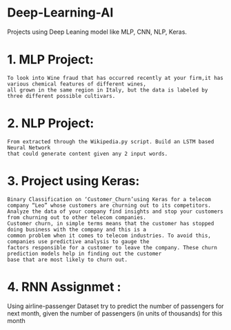 # Deep-Learning-AI
Projects using Deep Leaning model like MLP, CNN, NLP, Keras.                                                                                                                 
# 1. MLP Project:        
    To look into Wine fraud that has occurred recently at your firm,it has various chemical features of different wines, 
    all grown in the same region in Italy, but the data is labeled by three different possible cultivars.

# 2. NLP Project:        
    From extracted through the Wikipedia.py script. Build an LSTM based Neural Network 
    that could generate content given any 2 input words.


# 3. Project using Keras:        
    Binary Classification on ‘Customer_Churn’using Keras for a telecom company “Leo” whose customers are churning out to its competitors.
    Analyze the data of your company find insights and stop your customers from churning out to other telecom companies.
    Customer churn, in simple terms means that the customer has stopped doing business with the company and this is a 
    common problem when it comes to telecom industries. To avoid this, companies use predictive analysis to gauge the 
    factors responsible for a customer to leave the company. These churn prediction models help in finding out the customer
    base that are most likely to churn out. 

# 4. RNN Assignmet :    
Using airline-passenger Dataset try to predict the number of passengers for next month,
given the number of passengers (in units of thousands) for this month  
 




